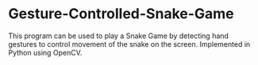 # Gesture-Controlled-Snake-Game
This program can be used to play a Snake Game by detecting hand gestures to control movement of the snake on the screen. Implemented in Python using OpenCV.
